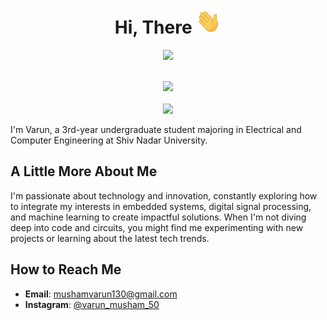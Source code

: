 <h1  align="center">Hi, There <img src="https://raw.githubusercontent.com/ABSphreak/ABSphreak/master/gifs/Hi.gif" alt="Hi" width="40px"  height="40" /></h1>


<p align="center">
  <a href="https://skillicons.dev">
    <img src="https://skillicons.dev/icons?i=py,javascript,nodejs,react,bash,git,vercel,arduino,supabase" />
  </a>
</p>

<p align="center">
  </br>
  
  <a href="[https://git.io/streak-stats](https://streak-stats.demolab.com/?user=VarunMusham&&theme=tokyonight&&hide_border=true&card_width=495)">
    <img src=https://streak-stats.demolab.com/?user=VarunMusham&&theme=tokyonight&&hide_border=true&card_width=495>
  </a>
   
  </br>
  </br>
  <!--
  <a href="https://github.com/anuraghazra/github-readme-stats">
    <img src=https://github-readme-stats-git-masterrstaa-rickstaa.vercel.app/api/top-langs/?username=VarunMusham&hide_border=true&langs_count=5&show_icons=true&card_width=495&theme=tokyonight&hide=javascript,html,css>
 
  </br>
  </br> 
  -->

 <a href="[[https://github.com/anuraghazra/github-readme-stats](https://github-readme-stats.vercel.app/api?username=VarunMUSHAm&show_icons=true&theme=radical)](https://github-readme-stats.zohan.tech/api?username=VarunMusham&show_icons=true&locale=en&theme=tokyonight)">
    <img src=https://github-readme-stats.vercel.app/api?username=VarunMUSHAm&&theme=tokyonight&&hide_border=true&card_width=495>
  </a>

    
</p>
I'm Varun, a 3rd-year undergraduate student majoring in Electrical and Computer Engineering at Shiv Nadar University.

## A Little More About Me
I'm passionate about technology and innovation, constantly exploring how to integrate my interests in embedded systems, digital signal processing, and machine learning to create impactful solutions. When I'm not diving deep into code and circuits, you might find me experimenting with new projects or learning about the latest tech trends.

## How to Reach Me
- **Email**: [mushamvarun130@gmail.com](mailto:mushamvarun130@gmail.com)
- **Instagram**: [@varun_musham_50](https://www.instagram.com/varun_musham_50/)

  
<!--
**VarunMusham/VarunMusham** is a ✨ _special_ ✨ repository because its `README.md` (this file) appears on your GitHub profile.

Here are some ideas to get you started:

- 🔭 I’m currently working on ...
- 🌱 I’m currently learning ...
- 👯 I’m looking to collaborate on ...
- 🤔 I’m looking for help with ...
- 💬 Ask me about ...
- 📫 How to reach me: ...
- 😄 Pronouns: ...
- ⚡ Fun fact: ...
-->
